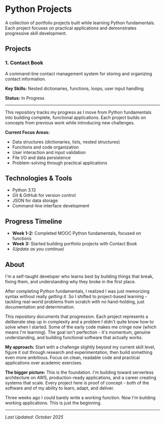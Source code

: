 # Python Projects

A collection of portfolio projects built while learning Python fundamentals. Each project focuses on practical applications and demonstrates progressive skill development.

## Projects

### 1. Contact Book
A command-line contact management system for storing and organizing contact information.

**Key Skills:** Nested dictionaries, functions, loops, user input handling

**Status:** In Progress

---

This repository tracks my progress as I move from Python fundamentals into building complete, functional applications. Each project builds on concepts from previous work while introducing new challenges.

**Current Focus Areas:**
- Data structures (dictionaries, lists, nested structures)
- Functions and code organization
- User interaction and input validation
- File I/O and data persistence
- Problem-solving through practical applications

## Technologies & Tools

- Python 3.13
- Git & GitHub for version control
- JSON for data storage
- Command-line interface development

## Progress Timeline

- **Week 1-2:** Completed MOOC Python fundamentals, focused on functions
- **Week 3:** Started building portfolio projects with Contact Book
- *(Update as you continue)*

## About

I'm a self-taught developer who learns best by building things that break, fixing them, and understanding why they broke in the first place.

After completing Python fundamentals, I realized I was just memorizing syntax without really *getting it*. So I shifted to project-based learning - tackling real-world problems from scratch with no hand-holding, just documentation and determination.

This repository documents that progression. Each project represents a deliberate step up in complexity and a problem I didn't quite know how to solve when I started. Some of the early code makes me cringe now (which means I'm learning). The goal isn't perfection - it's momentum, genuine understanding, and building functional software that actually works.

**My approach:** Start with a challenge slightly beyond my current skill level, figure it out through research and experimentation, then build something even more ambitious. Focus on clean, readable code and practical applications over academic exercises.

**The bigger picture:** This is the foundation. I'm building toward serverless architecture on AWS, production-ready applications, and a career creating systems that scale. Every project here is proof of concept - both of the software and of my ability to learn, adapt, and deliver.

Three weeks ago I could barely write a working function. Now I'm building working applications. This is just the beginning.


---

*Last Updated: October 2025*

